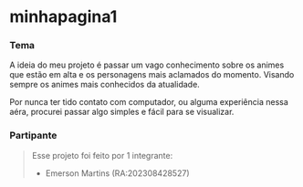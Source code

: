 # minhapagina1
### Tema

A ideia do meu projeto é passar um vago conhecimento sobre os animes que estão em alta
e os personagens mais aclamados do momento. Visando sempre os animes mais conhecidos da atualidade.
<p>Por nunca ter tido contato com computador, ou alguma experiência nessa aéra, procurei passar algo
simples e fácil para se visualizar.

### Partipante

> Esse projeto foi feito por 1 integrante:
>* Emerson Martins (RA:202308428527)
